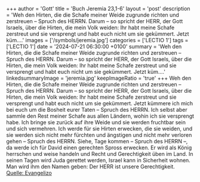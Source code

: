 +++
author = 'Gott'
title = 'Buch Jeremia 23,1-6'
layout = 'post'
description = 'Weh den Hirten, die die Schafe meiner Weide zugrunde richten und zerstreuen – Spruch des HERRN. Darum – so spricht der HERR, der Gott Israels, über die Hirten, die mein Volk weiden: Ihr habt meine Schafe zerstreut und sie versprengt und habt euch nicht um sie gekümmert. Jetzt küm....'
images = ['/symbols/jeremia.jpg']
categories = ['LECTIO 1']
tags = ['LECTIO 1']
date = '2024-07-21 06:30:00 +0100'
summary = 'Weh den Hirten, die die Schafe meiner Weide zugrunde richten und zerstreuen – Spruch des HERRN. Darum – so spricht der HERR, der Gott Israels, über die Hirten, die mein Volk weiden: Ihr habt meine Schafe zerstreut und sie versprengt und habt euch nicht um sie gekümmert. Jetzt küm....'
linkedsummaryImage = 'jeremia.jpg'
keepImageRatio = 'true'
+++
Weh den Hirten, die die Schafe meiner Weide zugrunde richten und zerstreuen – Spruch des HERRN.
Darum – so spricht der HERR, der Gott Israels, über die Hirten, die mein Volk weiden: Ihr habt meine Schafe zerstreut und sie versprengt und habt euch nicht um sie gekümmert. Jetzt kümmere ich mich bei euch um die Bosheit eurer Taten – Spruch des HERRN.<!--more-->
Ich selbst aber sammle den Rest meiner Schafe aus allen Ländern, wohin ich sie versprengt habe. Ich bringe sie zurück auf ihre Weide und sie werden fruchtbar sein und sich vermehren.
Ich werde für sie Hirten erwecken, die sie weiden, und sie werden sich nicht mehr fürchten und ängstigen und nicht mehr verloren gehen – Spruch des HERRN.
Siehe, Tage kommen – Spruch des HERRN –, da werde ich für David einen gerechten Spross erwecken. Er wird als König herrschen und weise handeln und Recht und Gerechtigkeit üben im Land.
In seinen Tagen wird Juda gerettet werden, Israel kann in Sicherheit wohnen. Man wird ihm den Namen geben: Der HERR ist unsere Gerechtigkeit.<br> [Quelle: Evangelizo](https://evangeliumtagfuertag.org/DE/gospel)